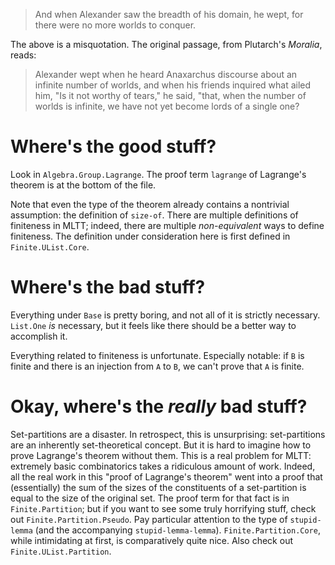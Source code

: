 > And when Alexander saw the breadth of his domain, he wept, for there were no more worlds to conquer.

The above is a misquotation. The original passage, from Plutarch's *Moralia*, reads:

> Alexander wept when he heard Anaxarchus discourse about an infinite number of worlds, and when his friends inquired what ailed him, "Is it not worthy of tears," he said, "that, when the number of worlds is infinite, we have not yet become lords of a single one?

# Where's the good stuff?

Look in `Algebra.Group.Lagrange`. The proof term `lagrange` of Lagrange's theorem is at the bottom of the file.

Note that even the type of the theorem already contains a nontrivial assumption: the definition of `size-of`. There are multiple definitions of finiteness in MLTT; indeed, there are multiple *non-equivalent* ways to define finiteness. The definition under consideration here is first defined in `Finite.UList.Core`.

# Where's the bad stuff?

Everything under `Base` is pretty boring, and not all of it is strictly necessary. `List.One` *is* necessary, but it feels like there should be a better way to accomplish it.

Everything related to finiteness is unfortunate. Especially notable: if `B` is finite and there is an injection from `A` to `B`, we can't prove that `A` is finite.

# Okay, where's the *really* bad stuff?

Set-partitions are a disaster. In retrospect, this is unsurprising: set-partitions are an inherently set-theoretical concept. But it is hard to imagine how to prove Lagrange's theorem without them. This is a real problem for MLTT: extremely basic combinatorics takes a ridiculous amount of work. Indeed, all the real work in this "proof of Lagrange's theorem" went into a proof that (essentially) the sum of the sizes of the constituents of a set-partition is equal to the size of the original set. The proof term for that fact is in `Finite.Partition`; but if you want to see some truly horrifying stuff, check out `Finite.Partition.Pseudo`. Pay particular attention to the type of `stupid-lemma` (and the accompanying `stupid-lemma-lemma`). `Finite.Partition.Core`, while intimidating at first, is comparatively quite nice. Also check out `Finite.UList.Partition`.
